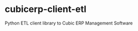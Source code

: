 cubicerp-client-etl
===================

Python ETL client library to Cubic ERP Management Software
